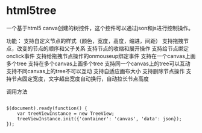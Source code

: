 html5tree
=========

一个基于html5 canva创建的树控件，这个控件可以通过json和js进行控制操作。

功能：
 支持自定义节点的样式（颜色，宽度，高度，缩进，间距）
 支持拖拽节点，改变的节点的顺序和父子关系
 支持节点的收缩和展开操作
 支持给节点绑定onclick事件
 支持给拖拽节点操作的onmouseup绑定事件
 支持在一个canvas上画多个tree
 支持在多个canvas上画多个tree
 支持同一个canvas上的tree可以互动
 支持不同canvas上的tree不可以互动
 支持自适应画布大小
 支持删除节点操作
 支持节点固定宽度，文字超出宽度自动换行，自动拉长节点高度

调用方法
<pre><code>
$(document).ready(function() {
    var treeViewInstance = new TreeView;
    treeViewInstance.init({'container': 'canvas', 'data': json});
});
</code></pre>

